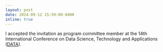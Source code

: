 ```yaml
---
layout: post
date: 2024-09-12 15:59:00-0400
inline: true
---
```


I accepted the invitation as program committee member at the 14th International Conference on Data Science, Technology and Applications ([DATA](https://data.scitevents.org/Home.aspx)).